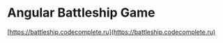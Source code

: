 # Angular Battleship Game

[https://battleship.codecomplete.ru](https://battleship.codecomplete.ru)
